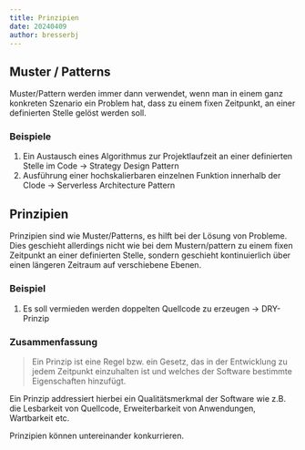 ```yaml
---
title: Prinzipien
date: 20240409
author: bresserbj
---
```


## Muster / Patterns

Muster/Pattern werden immer dann verwendet, wenn man in einem ganz konkreten Szenario ein Problem hat,
dass zu einem fixen Zeitpunkt, an einer definierten Stelle gelöst werden soll.

### Beispiele

1. Ein Austausch eines Algorithmus zur Projektlaufzeit an einer definierten Stelle im Code -> Strategy Design Pattern
2. Ausführung einer hochskalierbaren einzelnen Funktion innerhalb der Clode -> Serverless Architecture Pattern

## Prinzipien

Prinzipien sind wie Muster/Patterns, es hilft bei der Lösung von Probleme. Dies geschieht allerdings nicht wie bei 
dem Mustern/pattern zu einem fixen Zeitpunkt an einer definierten Stelle, sondern geschieht kontinuierlich über einen
längeren Zeitraum auf verschiebene Ebenen.

### Beispiel

1. Es soll vermieden werden doppelten Quellcode zu erzeugen -> DRY-Prinzip

### Zusammenfassung

> Ein Prinzip ist eine Regel bzw. ein Gesetz, das in der Entwicklung zu jedem Zeitpunkt einzuhalten ist
> und welches der Software bestimmte Eigenschaften hinzufügt.

Ein Prinzip addressiert hierbei ein Qualitätsmerkmal der Software wie z.B. die Lesbarkeit von Quellcode, Erweiterbarkeit von Anwendungen, Wartbarkeit etc.

Prinzipien können untereinander konkurrieren.
